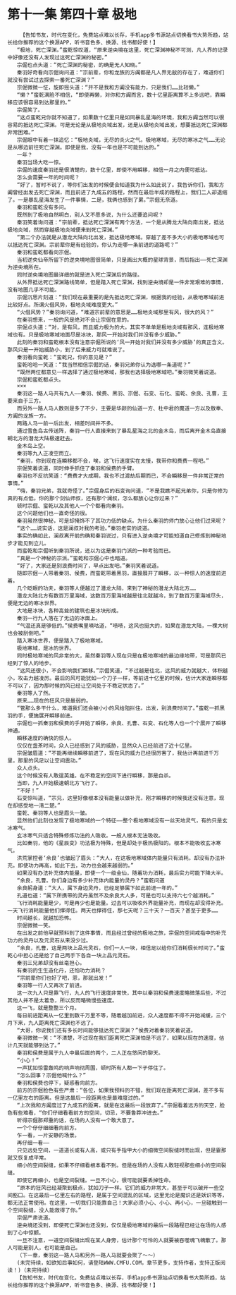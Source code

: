 # 第十一集 第四十章 极地
        【告知书友，时代在变化，免费站点难以长存，手机app多书源站点切换看书大势所趋，站长给你推荐的这个换源APP，听书音色多、换源、找书都好使！】
       “极地，死亡深渊。”蛮乾惊叹道，“原来逆央境在这里，死亡深渊神秘不可测，凡人界的记录中好像还没有人发现过这死亡深渊的秘密。”
       宗倔也点头道：“死亡深渊的秘密，的确是无人知晓。”
       秦羽好奇看向宗倔询问道：“宗前辈，你和龙族的方阗都是凡人界无敌的存在了，难道你们就没有尝试过去探索一番死亡深渊？”
       宗倔微微一怔，旋即摇头道：“并不是我和方阗没有能力，只是我们……比较懒。”
       “懒？”蛮乾满脸不相信，“即使再懒，对你和方阗而言，数十亿里距离算不上多远吧，靠瞬移应该很容易到达那里的。”
       宗倔笑了。
       “这点蛮乾兄你就不知道了，如果数十亿里只是如同暴乱星海的环境，我和方阗当然可以很容易的抵达死亡深渊。可是无论是从极地炎域出发，还是从极地炎域出发，想要抵达死亡深渊都非常困难。”
       宗倔眼中有着一抹追忆：“极地炎域，无尽的炎火之气。极地寒域，无尽的寒冰之气……无论是从哪边前往死亡深渊。即使是我，没有一年也是不可能到达的。”
       一年？
       秦羽当场大吃一惊。
       宗倔的速度秦羽还是很清楚的，数十亿里，即使不用瞬移，相信一月之内便可抵达。
       怎么会需要一年的时间呢？
       “好了，暂时不说了，等你们出发的时候便会知道我为什么如此说了。我告诉你们，我和方阗曾经出发去死亡深渊，而且前进了九成五的路程，然而在最后半成的路程上，我们二人却退缩了。一是暴乱星海发生了一件事情，二是，我俩也感到了累。”宗倔无奈道。
       秦羽和蛮乾没有多问。
       既然到了极地自然明白，别人又不愿多说，为什么还要追问呢？
       秦羽笑着询问道：“宗前辈，抵达死亡深渊有两个方法，一个是从腾龙大陆向南出发，抵达极地炎域，然而穿越极地炎域便来到死亡深渊。”
       “第二个办法就是从潜龙大陆向北出发，抵达极地寒域。穿越了差不多大小的极地寒域也可以抵达死亡深渊。宗前辈你是有经验的，你认为走哪一条前进的道路呢？”
       秦羽和蛮乾都看向宗倔。
       当初逆央仙帝所留下的逆央境地图很简单，只是画出大概的星球背景，而后指出——死亡深渊为逆央境所在。
       同时逆央境地图最详细的就是进入死亡深渊后的路径。
       从外界抵达死亡深渊路线简单，但是踏入死亡深渊，找到逆央境却是一件非常艰难的事情，没有地图几乎不可能。
       宗倔沉思片刻道：“我们现在最重要的是先抵达死亡深渊，根据我的经验，从极地寒域前进比较好点。所谓火借风势，极地炎域难度更大。”
       “火借风势？”秦羽询问道，“难道宗前辈的意思是……极地炎域那里有风，很大的风？”
       在秦羽想来，一般的风是绝对不会让宗倔在意的。
       宗倔点头道：“对，是有风，而且威力极为的大。其实不单单是极地炎域有那风，连极地寒域也有。只是极地寒域地面尽是冰块，那风一开始对我们并没有多少威胁。”
       此刻的秦羽和蛮乾根本没有注意宗倔所说的‘风一开始对我们并没有多少威胁’的真正含义。那风只是一开始威胁小，到了后来威力可就难说了。
       秦羽看向蛮乾：“蛮乾兄，你的意见是？”
       蛮乾哈哈一笑道：“我当然相信宗倔的话，秦羽兄弟你认为选哪一条道呢？”
       “既然两位都意见一样选择了通过极地寒域，那我也选择极地寒域吧。”秦羽微笑着说道。
       宗倔和蛮乾都点头。
       ×××
       秦羽这一路人马共有九人——秦羽、侯费、黑羽、宗倔、石变、石化、蛮乾、余良、孔曹，主要来自于三方。
       而另外一路人马人数则是多了不少，主要是华颜的仙道一方、杜中君的魔道一方以及敖奉、方阗的龙族一方。
       两路人马一前一后出发，相差时间并不多。
       通过雪鱼岛古传送阵，秦羽一行人直接来到了暴乱星海之北的金木岛，而后离开金木岛直接朝北方的潜龙大陆极速赶去。
       金木岛上空。
       秦羽等九人正凌空而立。
       “秦羽，你到现在连瞬移都不会，唉，这飞行速度实在太慢，我带你和费费一程吧。”
       宗倔笑着说道，同时伸手抓住了秦羽和侯费的手臂。
       秦羽也不反抗笑道：“费费才大成期，我也不过渡劫后期而已，不会瞬移是一件非常正常的事情。”
       “嗨，秦羽兄弟，我就奇怪了。”宗倔身后的石变询问道，“不是我瞧不起兄弟你，只是你修为真的有点低。你的那个剑仙师叔，还有那个澜叔，怎么都放心让你过来？”
       顿时宗倔、蛮乾以及其他人一个个都看向秦羽。
       这个问题他们也一直奇怪的很。
       秦羽虽然很神秘，可是却掩饰不了其功力低的缺点。为什么秦羽的师门放心让他们过来呢？
       “这个……说实话，这是澜叔对我的考验。”秦羽老实的说道。
       事实的确如此，澜叔离开前的确和秦羽说过，只有进入逆央境才可能知道自己修炼到神秘地步才能见到立儿。
       而蛮乾和宗倔听到秦羽所说，还以为这是秦羽门派的一种考验而已。
       “真是一个神秘的宗派。”蛮乾和宗倔心中也暗道。
       “好了，大家还是别浪费时间了，早点出发吧。”秦羽笑着说道。
       随即宗倔一人带着秦羽、侯费，而蛮乾带着黑羽，直接展开了瞬移，以一种惊人的速度前进着。
       几个眨眼的功夫，秦羽等人便越过了潜龙大陆，来到了神秘的潜龙大陆北方……
       潜龙大陆北方有数百万里海域，这数百万里海域越是往北就越冷，到了数百万里海域尽头，便是无边的寒冰世界。
       大地是冰块，各种高耸的建筑也是冰块形成。
       秦羽一行九人落在了无边的冰面上。
       “气温还真是够低的。”侯费嘴里嘀咕道，“啧啧，这风也挺大的，如果在潜龙大陆，一棵大树也会被刮倒吧。”
       踏入寒冰世界，便是踏入了极地寒域。
       极地寒域，是冰的世界。
       同时极地寒域的风非常的大，虽然秦羽等人现在只是在极地寒域的最边缘地带，可是那风已经到了惊人的地步。
       “这风还很小，不会影响我们瞬移。”宗倔笑道，“不过越是往北，这风的威力就越大，体积越小，攻击力越凌厉。最后的风可能犹如一个刀子一样，等前进十亿里的时候，估计大家连瞬移都不可以了，因为那时候的风已经让空间处于不稳定状态了。”
       秦羽等人了然。
       原来……现在的狂风只是最弱的。
       “管那么多干什么，难道我们还会被小小的风给阻拦住。出发，别浪费时间了。”蛮乾一抓黑羽的手，便施展开瞬移前进。
       宗倔也一抓秦羽和侯费的手开始了瞬移，余良、孔曹、石变、石化等人也一个个展开了瞬移神通。
       瞬移速度的确快的惊人。
       仅仅在盏茶时间，众人已经感到了风的威胁，显然众人已经前进了近十亿里。
       宗倔皱眉道：“不能再继续瞬移前进了，现在风的威力已经很厉害了，我估计再前进千万里，那里的风足以让空间震动。”
       众人点头。
       这个时候没有人敢逞英雄。在不稳定的空间下进行瞬移，那是自杀。
       当即，九人开始极速朝北方飞行了。
       “不好！”
       石变惊叫道，“宗兄，这里好像根本没有能量以做补充，刚才瞬移的时候我还没有注意，现在却感受地一清二楚。”
       蛮乾、秦羽等人也是眉头一皱。
       显然他们此刻也发现了极地寒域的一个特征——整个极地寒域没有一丝天地灵气，有的只是玄冰寒气。
       玄冰寒气只适合特殊修炼功法的人吸收。一般人根本无法吸收。
       比如秦羽，他的《星辰变》功法极为特殊，但是却处于极热极阳的。根本不能吸收玄冰寒气。
       洪荒掌控者‘余良’也皱起了眉头：“大人，在这极地寒域体内能量只有消耗，却没有办法补充。即使功力再高，如此下去，功力也会越来越弱的。”
       如果没有办法补充体内能量，即使一个一级金仙，随着功力消耗，最后实力可能下降大半。
       “余良，孔曹。你们身边有多少补充体内能量的灵丹？”蛮乾问道
       余良躬身道：“大人，属下身边灵丹，已经足够属下如此前进一年的。”
       孔道也道：“属下所携带的灵丹虽然不及余良大人多，可是也可以支持六七个越消耗。”
       飞行消耗能量是少，可是再少也是能量。过去可以吸收外界能量补充，而现在却没得补充。一天飞行消耗能量他们撑得住。两天也撑得住，那七天呢？三十天？一百天？甚至于更多……
       时间越长，就越加恐怖。
       宗倔微微一笑。
       在出发之前他早就预料到了这件事情，而且经过曾经的极地之旅，宗倔的空间戒指中的补充功力的灵丹以及元灵石从来没少过。
       “余良，孔曹，这是两块上品元灵石，你们一人一块，相信足以给你们消耗很长时间了。”蛮乾心中担心还是给了自己两手下各自一块上品元灵石。
       秦羽三兄弟却没有丝毫担心。
       有秦羽的生生造化丹，还怕功力消耗？
       “宗前辈你们也好了吧，恩，那就出发！”
       秦羽等一行人又再次了前进。
       这一次九人只是靠飞行，九人的飞行速度非常快，其中以秦羽和侯费速度略微落后些，不过其他人并不是太着急，所以反而略微慢些速度。
       这一飞，就是整整三个月。
       每日前进距离从一亿里到数千万里不等，随着越加前进，众人速度都不得不开始减缓，三个月下来，九人距离死亡深渊也不远了。
       “大哥，你说我们还有多长时间能够抵达死亡深渊？”侯费对着秦羽笑着说道。
       秦羽微微一笑：“不清楚，不过现在我们距离死亡深渊怕是不远了，如果以现在的速度，估计几天就能够到达了。”
       秦羽和侯费是属于九人中最后面的两个，二人正在悠闲的聊天。
       “小心！”
       一声犹如惊雷轰鸣的响声响彻周围，顿时所有人都一下子停住了。
       “怎么回事？宗倔他喊什么？”
       秦羽和侯费也停下，疑惑看向前方。
       前方的宗倔脸色有些严肃：“各位，如果我预料的不错，我们现在距离死亡深渊，差不多有一亿里左右的距离。但是这最后一段距离也是最难度过的。”
       “上次我和方阗度过了九成五的距离，就是在这最后一段放弃了。”宗倔看着远方的天空，脸色有些难看，“你们仔细看看前方的空间，切忌，不要鲁莽冲进去。”
       听得宗倔那郑重的话，在场的人没有一个敢大意了。
       一个个仔仔细细看向前方。
       乍一看，一片安静的场景。
       再仔细一看——
       只见远处空间，一道道长或有人高，或只有手指甲大小的细微空间裂缝时而出现，但是霎那就又恢复成平常。
       细小的空间裂缝，如果不仔细看根本看不到。但是在场的人没有人敢轻视那些细小的空间裂缝。
       即使它再细小，也是空间裂缝。一旦不小心，很可能就要丢掉性命。
       “原本的狂风已经凝聚到极点，犹如刀子一样。它们的威力非常大，甚至于可以破开一些空间豁口。在这最后一亿里左右的路程，是属于空间混乱的区域，这里无论是魔识还是妖识等等，都无法正常使用。在这里，一切我们只能靠自己！大家必须小心、小心、再小心，一旦碰触到一个空间裂缝，没人能救得了你。”
       宗倔严肃说道。
       逆央境还没到，即使死亡深渊也还没到，仅仅是极地寒域的最后一段路程已经让在场的人感到了心中惊颤。
       一旦不注意，一道空间裂缝出现在某人身旁，估计那个可怜的人就要被吞噬魂飞魄散了。那人可能是别人，也可能是自己。
       （下一章，秦羽这一路人马和另外一路人马就要会聚了～～）
       (未完待续，如欲知后事如何，请登陆WWW.CMFU.COM，章节更多，支持作者，支持正版阅读！)（未完待续）
       【告知书友，时代在变化，免费站点难以长存，手机app多书源站点切换看书大势所趋，站长给你推荐的这个换源APP，听书音色多、换源、找书都好使！】